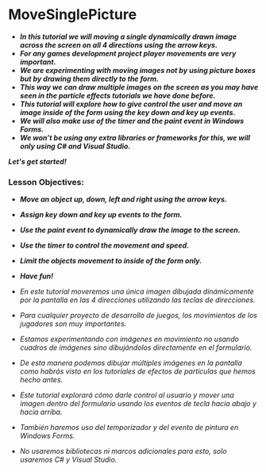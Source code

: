 # MoveSinglePicture

- **_In this tutorial we will moving a single dynamically drawn image across the screen on all 4 directions using the arrow keys._**
- **_For any games development project player movements are very important._**
- **_We are experimenting with moving images not by using picture boxes but by drawing them directly to the form._**
- **_This way we can draw multiple images on the screen as you may have seen in the particle effects tutorials we have done before._**
- **_This tutorial will explore how to give control the user and move an image inside of the form using the key down and key up events._**
- **_We will also make use of the timer and the paint event in Windows Forms._**
- **_We won’t be using any extra libraries or frameworks for this, we will only using C# and  Visual Studio._**

**_Let's get started!_**


### Lesson Objectives:

- **_Move an object up, down, left and right using the arrow keys._**
- **_Assign key down and key up events to the form._**
- **_Use the paint event to dynamically draw the image to the screen._**
- **_Use the timer to control the movement and speed._**
- **_Limit the objects movement to inside of the form only._**
- **_Have fun!_**

- _En este tutorial moveremos una única imagen dibujada dinámicamente por la pantalla en las 4 direcciones utilizando las teclas de direcciones._
- _Para cualquier proyecto de desarrollo de juegos, los movimientos de los jugadores son muy importantes._
- _Estamos experimentando con imágenes en movimiento no usando cuadros de imágenes sino dibujándolos directamente en el formulario._
- _De esta manera podemos dibujar múltiples imágenes en la pantalla como habrás visto en los tutoriales de efectos de partículas que hemos hecho antes._
- _Este tutorial explorará cómo darle control al usuario y mover una imagen dentro del formulario usando los eventos de tecla hacia abajo y hacia arriba._
- _También haremos uso del temporizador y del evento de pintura en Windows Forms._
- _No usaremos bibliotecas ni marcos adicionales para esto, solo usaremos C# y Visual Studio._
